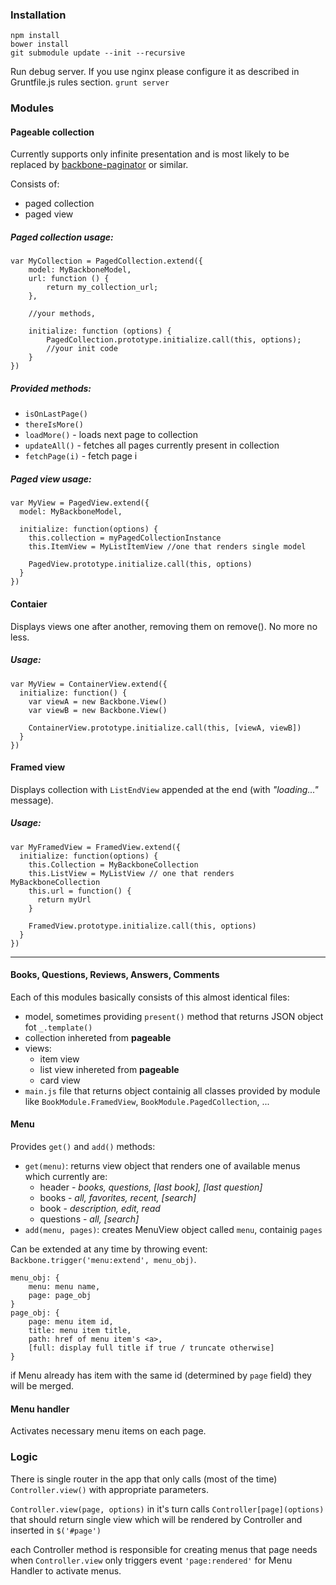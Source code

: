 ### Installation

    npm install
    bower install
    git submodule update --init --recursive

Run debug server.
If you use nginx please configure it as described in Gruntfile.js rules section.
`grunt server`


### Modules

#### Pageable collection
Currently supports only infinite presentation and is most likely to be replaced by
[backbone-paginator](github.com/backbone-paginator/backbone.paginator)
or similar.

Consists of:

* paged collection
* paged view

##### *Paged collection usage:*

    var MyCollection = PagedCollection.extend({
        model: MyBackboneModel,
        url: function () {
            return my_collection_url;
        },

        //your methods,

        initialize: function (options) {
            PagedCollection.prototype.initialize.call(this, options);
            //your init code
        }
    })

##### *Provided methods:*

*    `isOnLastPage()`
*   `thereIsMore()`
*    `loadMore()` - loads next page to collection
*    `updateAll()` - fetches all pages currently present in collection
*    `fetchPage(i)` - fetch page i


##### *Paged view usage:*

    var MyView = PagedView.extend({
      model: MyBackboneModel,

      initialize: function(options) {
        this.collection = myPagedCollectionInstance
        this.ItemView = MyListItemView //one that renders single model

        PagedView.prototype.initialize.call(this, options)
      }
    })


#### Contaier
Displays views one after another, removing them on remove(). No more no less.

##### *Usage:*

    var MyView = ContainerView.extend({
      initialize: function() {
        var viewA = new Backbone.View()
        var viewB = new Backbone.View()

        ContainerView.prototype.initialize.call(this, [viewA, viewB])
      }
    })


#### Framed view
Displays collection with `ListEndView` appended at the end (with *"loading..."* message).

##### *Usage:*

    var MyFramedView = FramedView.extend({
      initialize: function(options) {
        this.Collection = MyBackboneCollection
        this.ListView = MyListView // one that renders MyBackboneCollection
        this.url = function() {
          return myUrl
        }

        FramedView.prototype.initialize.call(this, options)
      }
    })



-----------

#### Books, Questions, Reviews, Answers, Comments
Each of this modules basically consists of this almost identical files:

*  model, sometimes providing `present()` method that returns JSON object fot `_.template()`
*  collection inhereted from **pageable**
*  views:
    *  item view
    *  list view inhereted from **pageable**
    *  card view
* `main.js` file that returns object containig all classes provided by module like
    `BookModule.FramedView`, `BookModule.PagedCollection`, ...


#### Menu
Provides `get()` and `add()` methods:

*  `get(menu)`: returns view object that renders one of available menus
    which currently are:
    -  header - *books, questions, [last book], [last question]*
    -  books - *all, favorites, recent, [search]*
    -  book - *description, edit, read*
    -  questions - *all, [search]*
*  `add(menu, pages)`: creates MenuView object called `menu`, containig `pages`

Can be extended at any time by throwing event: `Backbone.trigger('menu:extend', menu_obj)`.

    menu_obj: {
        menu: menu name,
        page: page_obj
    }
    page_obj: {
        page: menu item id,
        title: menu item title,
        path: href of menu item's <a>,
        [full: display full title if true / truncate otherwise]
    }

if Menu already has item with the same id (determined by `page` field) they will be merged.



#### Menu handler
Activates necessary menu items on each page.


### Logic
There is single router in the app that only calls (most of the time)
`Controller.view()` with appropriate parameters.

`Controller.view(page, options)` in it's turn calls
`Controller[page](options)` that should return single view
which will be rendered by Controller and inserted in `$('#page')`

each Controller method is responsible for creating menus that page needs
when
`Controller.view` only triggers event `'page:rendered'` for Menu Handler to activate menus.


